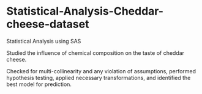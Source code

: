 # Statistical-Analysis-Cheddar-cheese-dataset

Statistical Analysis using SAS

Studied the influence of chemical composition on the taste of cheddar cheese.

Checked for multi-collinearity and any violation of assumptions, performed hypothesis testing, applied necessary transformations, and identified the best model for prediction.

